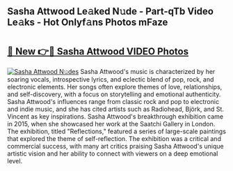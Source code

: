 ## Sasha Attwood Le𝚊ked N𝚞de - Part-qTb Video Le𝚊ks - Hot Onlyf𝚊ns Photos mFaze

# <h2><a href="http://ab86782.deff.icu/?id=Sasha+Attwood">🔗 New 👉🔴 Sasha Attwood VIDEO Photos</a></h2>

[![Sasha Attwood N𝚞des](https://i.imgur.com/rIISA9y.gif)](http://ab86782.deff.icu/?id=Sasha+Attwood)
Sasha Attwood's music is characterized by her soaring vocals, introspective lyrics, and eclectic blend of pop, rock, and electronic elements. Her songs often explore themes of love, relationships, and self-discovery, with a focus on storytelling and emotional authenticity. Sasha Attwood's influences range from classic rock and pop to electronic and indie music, and she has cited artists such as Radiohead, Björk, and St. Vincent as key inspirations. Sasha Attwood's breakthrough exhibition came in 2015, when she showcased her work at the Saatchi Gallery in London. The exhibition, titled "Reflections," featured a series of large-scale paintings that explored the theme of self-reflection. The exhibition was a critical and commercial success, with many art critics praising Sasha Attwood's unique artistic vision and her ability to connect with viewers on a deep emotional level.
